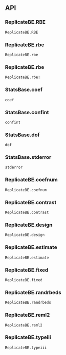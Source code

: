 ## API

### ReplicateBE.RBE
```@docs
ReplicateBE.RBE
```

### ReplicateBE.rbe
```@docs
ReplicateBE.rbe
```

### ReplicateBE.rbe
```@docs
ReplicateBE.rbe!
```

### StatsBase.coef
```@docs
coef
```

### StatsBase.confint
```@docs
confint
```

### StatsBase.dof
```@docs
dof
```

### StatsBase.stderror
```@docs
stderror
```

### ReplicateBE.coefnum
```@docs
ReplicateBE.coefnum
```

### ReplicateBE.contrast
```@docs
ReplicateBE.contrast
```

### ReplicateBE.design
```@docs
ReplicateBE.design
```

### ReplicateBE.estimate
```@docs
ReplicateBE.estimate
```

### ReplicateBE.fixed
```@docs
ReplicateBE.fixed
```

### ReplicateBE.randrbeds
```@docs
ReplicateBE.randrbeds
```

### ReplicateBE.reml2
```@docs
ReplicateBE.reml2
```

### ReplicateBE.typeiii
```@docs
ReplicateBE.typeiii
```
